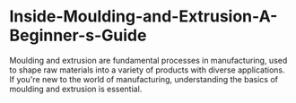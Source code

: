 # Inside-Moulding-and-Extrusion-A-Beginner-s-Guide
Moulding and extrusion are fundamental processes in manufacturing, used to shape raw materials into a variety of products with diverse applications. If you're new to the world of manufacturing, understanding the basics of moulding and extrusion is essential. 
